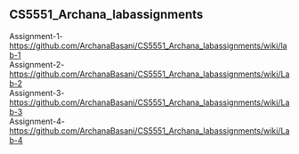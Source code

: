 ## CS5551_Archana_labassignments

Assignment-1-https://github.com/ArchanaBasani/CS5551_Archana_labassignments/wiki/lab-1 <br>
Assignment-2-https://github.com/ArchanaBasani/CS5551_Archana_labassignments/wiki/Lab-2 <br>
Assignment-3-https://github.com/ArchanaBasani/CS5551_Archana_labassignments/wiki/Lab-3 <br>
Assignment-4-https://github.com/ArchanaBasani/CS5551_Archana_labassignments/wiki/Lab-4 <br>

